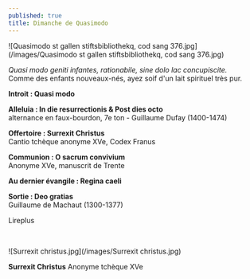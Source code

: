 ```yaml
---
published: true
title: Dimanche de Quasimodo
---
```


![Quasimodo st gallen stiftsbibliothekq, cod sang 376.jpg](/images/Quasimodo st gallen stiftsbibliothekq, cod sang 376.jpg)

*Quasi modo geniti infantes, rationabile, sine dolo lac concupiscite.*  
Comme des enfants nouveaux-nés, ayez soif d'un lait spirituel très pur.

**Introit : Quasi modo**  

**Alleluia : In die resurrectionis & Post dies octo**  
alternance en faux-bourdon, 7e ton - Guillaume Dufay (1400-1474)

**Offertoire : Surrexit Christus**  
Cantio tchèque anonyme XVe, Codex Franus

**Communion : O sacrum convivium**  
Anonyme XVe, manuscrit de Trente

**Au dernier évangile : Regina caeli**  

**Sortie : Deo gratias**  
Guillaume de Machaut (1300-1377)

Lireplus

&nbsp;

![Surrexit christus.jpg](/images/Surrexit christus.jpg)

**Surrexit Christus** Anonyme tchèque XVe